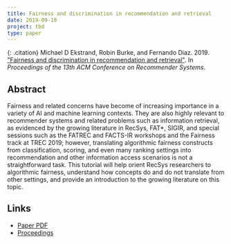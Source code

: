 ```yaml
---
title: Fairness and discrimination in recommendation and retrieval
date: 2019-09-10
project: tbd
type: paper
---
```


{: .citation}
Michael D Ekstrand, Robin Burke, and Fernando Diaz. 2019. ["Fairness and discrimination in recommendation and retrieval"](#). In <cite>Proceedings of the 13th ACM Conference on Recommender Systems</cite>.

## Abstract

Fairness and related concerns have become of increasing importance in a variety of AI and machine learning contexts. They are also highly relevant to recommender systems and related problems such as information retrieval, as evidenced by the growing literature in RecSys, FAT*, SIGIR, and special sessions such as the FATREC and FACTS-IR workshops and the Fairness track at TREC 2019; however, translating algorithmic fairness constructs from classification, scoring, and even many ranking settings into recommendation and other information access scenarios is not a straightforward task. This tutorial will help orient RecSys researchers to algorithmic fairness, understand how concepts do and do not translate from other settings, and provide an introduction to the growing literature on this topic.
## Links

* [Paper PDF](https://scholarworks.boisestate.edu/cgi/viewcontent.cgi?article=1215&context=cs_facpubs)
* [Proceedings](https://dl.acm.org/citation.cfm?id=3346964)